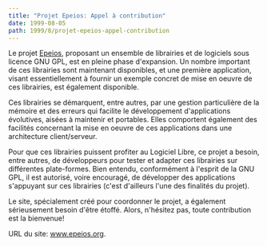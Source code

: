 ```yaml
---
title: "Projet Epeios: Appel à contribution"
date: 1999-08-05
path: 1999/8/projet-epeios-appel-contribution
---
```


<P>Le projet <A HREF="http://www.epeios.org/">Epeios</A>, proposant un
ensemble de librairies et de logiciels sous licence GNU GPL, est en pleine
phase d'expansion. Un nombre important de ces librairies sont maintenant
disponibles, et une première application, visant essentiellement à
fournir un exemple concret de mise en oeuvre de ces librairies, est
également disponible.</P>

<P>Ces librairies se démarquent, entre autres, par une gestion particulière
de la mémoire et des erreurs qui facilite le développement d'applications
évolutives, aisées à maintenir et portables. Elles comportent également
des facilités concernant la mise en oeuvre de ces applications dans une
architecture client/serveur.</P>

<P>Pour que ces librairies puissent profiter au Logiciel Libre, ce projet
a besoin, entre autres, de développeurs pour tester et adapter ces
librairies sur différentes plate-formes. Bien entendu, conformément à
l'esprit de la GNU GPL, il est autorisé, voire encouragé, de développer
des applications s'appuyant sur ces librairies (c'est d'ailleurs l'une
des finalités du projet).</P>

<P>Le site, spécialement créé pour coordonner le projet, a également
sérieusement besoin d'être étoffé. Alors, n'hésitez pas, toute
contribution est la bienvenue!</P>

<P>
URL du site: <A HREF="http://www.epeios.org/">www.epeios.org</A>.
</P>


